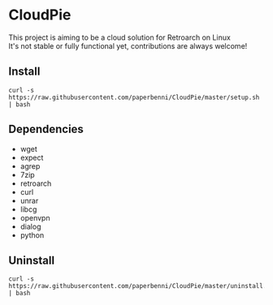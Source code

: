 # CloudPie

This project is aiming to be a cloud solution for Retroarch on Linux  
It's not stable or fully functional yet, contributions are always welcome!

## Install
```
curl -s https://raw.githubusercontent.com/paperbenni/CloudPie/master/setup.sh | bash
```

## Dependencies
- wget
- expect
- agrep
- 7zip
- retroarch
- curl
- unrar
- libcg
- openvpn
- dialog
- python

## Uninstall
```
curl -s https://raw.githubusercontent.com/paperbenni/CloudPie/master/uninstall.sh | bash
```
